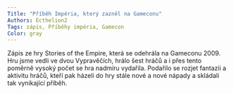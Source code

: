 ```yaml
---
Title: "Příběh Impéria, který zazněl na Gameconu"
Authors: Ecthelion2
Tags: zápis, Příběhy impéria, Gamecon
Color: gray
---
```

Zápis ze hry Stories of the Empire, která se odehrála na Gameconu 2009. Hru
jsme vedli ve dvou Vypravěčích, hrálo šest hráčů a i přes tento poměrně vysoký počet se hra nadmíru vydařila. Podařilo se rozjet fantazii a aktivitu hráčů, kteří pak házeli do hry stále nové a nové nápady a skládali tak vynikající příběh.

